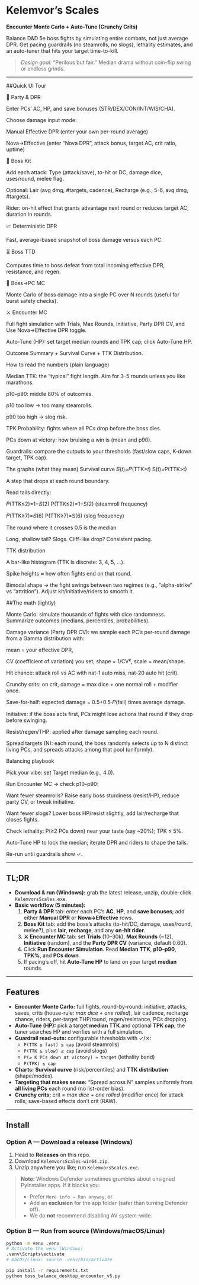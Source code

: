 # Kelemvor’s Scales
**Encounter Monte Carlo + Auto-Tune (Crunchy Crits)**

Balance D&D 5e boss fights by simulating entire combats, not just average DPR. Get pacing guardrails (no steamrolls, no slogs), lethality estimates, and an auto-tuner that hits your target time-to-kill.

> *Design goal:* “Perilous but fair.” Median drama without coin-flip swing or endless grinds.

---

##Quick UI Tour

👥 Party & DPR

Enter PCs’ AC, HP, and save bonuses (STR/DEX/CON/INT/WIS/CHA).

Choose damage input mode:

Manual Effective DPR (enter your own per-round average)

Nova→Effective (enter “Nova DPR”, attack bonus, target AC, crit ratio, uptime)

🧰 Boss Kit

Add each attack: Type (attack/save), to-hit or DC, damage dice, uses/round, melee flag.

Optional: Lair (avg dmg, #targets, cadence), Recharge (e.g., 5-6, avg dmg, #targets).

Rider: on-hit effect that grants advantage next round or reduces target AC; duration in rounds.

📈 Deterministic DPR

Fast, average-based snapshot of boss damage versus each PC.

⏳ Boss TTD

Computes time to boss defeat from total incoming effective DPR, resistance, and regen.

🎯 Boss→PC MC

Monte Carlo of boss damage into a single PC over N rounds (useful for burst safety checks).

⚔️ Encounter MC

Full fight simulation with Trials, Max Rounds, Initiative, Party DPR CV, and Use Nova→Effective DPR toggle.

Auto-Tune (HP): set target median rounds and TPK cap; click Auto-Tune HP.

Outcome Summary + Survival Curve + TTK Distribution.

How to read the numbers (plain language)

Median TTK: the “typical” fight length. Aim for 3–5 rounds unless you like marathons.

p10–p90: middle 80% of outcomes.

p10 too low → too many steamrolls.

p90 too high → slog risk.

TPK Probability: fights where all PCs drop before the boss dies.

PCs down at victory: how bruising a win is (mean and p90).

Guardrails: compare the outputs to your thresholds (fast/slow caps, K-down target, TPK cap).

The graphs (what they mean)
Survival curve 
𝑆(𝑡)=𝑃(TTK>𝑡)
S(t)=P(TTK>t)

A step that drops at each round boundary.

Read tails directly:

𝑃(TTK≤2)=1−𝑆(2)
P(TTK≤2)=1−S(2) (steamroll frequency)

𝑃(TTK≥7)=𝑆(6)
P(TTK≥7)=S(6) (slog frequency)

The round where it crosses 0.5 is the median.

Long, shallow tail? Slogs. Cliff-like drop? Consistent pacing.

TTK distribution

A bar-like histogram (TTK is discrete: 3, 4, 5, …).

Spike heights ≈ how often fights end on that round.

Bimodal shape → the fight swings between two regimes (e.g., “alpha-strike” vs “attrition”).
Adjust kit/initiative/riders to smooth it.

##The math (lightly)

Monte Carlo: simulate thousands of fights with dice randomness. Summarize outcomes (medians, percentiles, probabilities).

Damage variance (Party DPR CV): we sample each PC’s per-round damage from a Gamma distribution with:

mean = your effective DPR,

CV (coefficient of variation) you set; shape = 1/CV², scale = mean/shape.

Hit chance: attack roll vs AC with nat-1 auto miss, nat-20 auto hit (crit).

Crunchy crits: on crit, damage = max dice + one normal roll + modifier once.

Save-for-half: expected damage = 0.5+0.5⋅𝑃(fail) times average damage.

Initiative: if the boss acts first, PCs might lose actions that round if they drop before swinging.

Resist/regen/THP: applied after damage sampling each round.

Spread targets (N): each round, the boss randomly selects up to N distinct living PCs, and spreads attacks among that pool (uniformly).

Balancing playbook

Pick your vibe: set Target median (e.g., 4.0).

Run Encounter MC → check p10–p90:

Want fewer steamrolls? Raise early boss sturdiness (resist/HP), reduce party CV, or tweak initiative.

Want fewer slogs? Lower boss HP/resist slightly, add lair/recharge that closes fights.

Check lethality: P(≥2 PCs down) near your taste (say ~20%); TPK ≤ 5%.

Auto-Tune HP to lock the median; iterate DPR and riders to shape the tails.

Re-run until guardrails show ✓.

---

## TL;DR

- **Download & run (Windows):** grab the latest release, unzip, double-click `KelemvorsScales.exe`.
- **Basic workflow (5 minutes):**
  1. **Party & DPR** tab: enter each PC’s **AC**, **HP**, and **save bonuses**; add either **Manual DPR** or **Nova→Effective** rows.
  2. **Boss Kit** tab: add the boss’s attacks (to-hit/DC, damage, uses/round, melee?), plus **lair**, **recharge**, and any **on-hit rider**.
  3. **⚔️ Encounter MC** tab: set **Trials** (10–30k), **Max Rounds** (~12), **Initiative** (random), and the **Party DPR CV** (variance, default 0.60).
  4. Click **Run Encounter Simulation**. Read **Median TTK**, **p10–p90**, **TPK%**, and **PCs down**.
  5. If pacing’s off, hit **Auto-Tune HP** to land on your target **median** rounds.

---

## Features

- **Encounter Monte Carlo:** full fights, round-by-round: initiative, attacks, saves, crits (house-rule: *max dice + one rolled*), lair cadence, recharge chance, riders, per-target THP/round, regen/resistance, PCs dropping.
- **Auto-Tune (HP):** pick a target **median TTK** and optional **TPK cap**; the tuner searches HP and verifies with a full simulation.
- **Guardrail read-outs:** configurable thresholds with ✓/✗:
  - `P(TTK ≤ fast) ≤ cap` (avoid steamrolls)
  - `P(TTK ≥ slow) ≤ cap` (avoid slogs)
  - `P(≥ K PCs down at victory) ≈ target` (lethality band)
  - `P(TPK) ≤ cap`
- **Charts:** **Survival curve** (risk/percentiles) and **TTK distribution** (shape/modes).
- **Targeting that makes sense:** “Spread across N” samples uniformly from **all living PCs** each round (no list-order bias).
- **Crunchy crits:** crit = *max dice + one rolled* (modifier once) for attack rolls; save-based effects don’t crit (RAW).

---

## Install

### Option A — Download a release (Windows)
1. Head to **Releases** on this repo.
2. Download `KelemvorsScales-win64.zip`.
3. Unzip anywhere you like; run `KelemvorsScales.exe`.

> **Note:** Windows Defender sometimes grumbles about unsigned PyInstaller apps. If it blocks you:
> - Prefer `More info → Run anyway`, or
> - Add an **exclusion** for the app folder (safer than turning Defender off).
> - We do **not** recommend disabling AV system-wide.

### Option B — Run from source (Windows/macOS/Linux)
```bash
python -m venv .venv
# Activate the venv (Windows)
.venv\Scripts\activate
# macOS/Linux: source .venv/bin/activate

pip install -r requirements.txt
python boss_balance_desktop_encounter_v5.py
